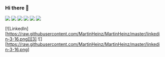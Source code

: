 ### Hi there 👋 
![](https://img.shields.io/badge/Code-Kotlin-informational?style=flat&logo=<LOGO_NAME>&logoColor=black&color=yellow)
![](https://img.shields.io/badge/Code-Java-informational?style=flat&logo=<LOGO_NAME>&logoColor=black&color=yellow)
![](https://img.shields.io/badge/Code-ReactNative-informational?style=flat&logo=<LOGO_NAME>&logoColor=black&color=yellow)
![](https://img.shields.io/badge/Code-NodeJS-informational?style=flat&logo=<LOGO_NAME>&logoColor=black&color=yellow)
![](https://img.shields.io/badge/OS-MacOS-informational?style=flat&logo=<LOGO_NAME>&logoColor=black&color=yellow)
![](https://img.shields.io/badge/OS-Microsoft-informational?style=flat&logo=<LOGO_NAME>&logoColor=black&color=yellow)

[![LinkedIn][https://raw.githubusercontent.com/MartinHeinz/MartinHeinz/master/linkedin-3-16.png]][3]
![][https://raw.githubusercontent.com/MartinHeinz/MartinHeinz/master/linkedin-3-16.png]
